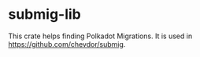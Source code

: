 # submig-lib

This crate helps finding Polkadot Migrations. It is used in https://github.com/chevdor/submig.

